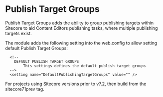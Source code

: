# Publish Target Groups

Publish Target Groups adds the ability to group publishing targets within Sitecore to aid Content Editors publishing tasks, where multiple publishing targets exist.

The module adds the following setting into the web.config to allow setting default Publish Target Groups:

      <!--
        DEFAULT PUBLISH TARGET GROUPS
            This settings defines the default publish target groups
      -->
      <setting name="DefaultPublishingTargetGroups" value="" />

	  
  For projects using Sitecore versions prior to v7.2, then build from the sitecore71prev tag. 
  